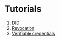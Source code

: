 # Tutorials
1. [DID](./tutorial_did.md)
1. [Revocation](./tutorial_revocation.md)
1. [Verifiable credentials](./tutorial_ipv.md)
